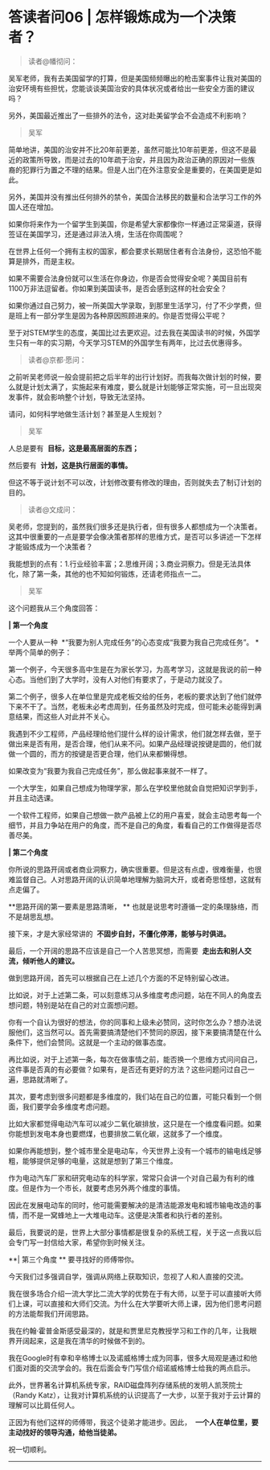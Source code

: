 # 答读者问06 | 怎样锻炼成为一个决策者？

> 读者@幡彻问：

吴军老师，我有去美国留学的打算，但是美国频频曝出的枪击案事件让我对美国的治安环境有些担忧，您能谈谈美国治安的具体状况或者给出一些安全方面的建议吗？

另外，美国最近推出了一些排外的法令，这对赴美留学会不会造成不利影响？

> 吴军

简单地讲，美国的治安并不比20年前更差，虽然可能比10年前更差，但这不是最近的政策所导致，而是过去的10年疏于治安，并且因为政治正确的原因对一些族裔的犯罪行为置之不理的结果。但是人出门在外注意安全是重要的，在美国更是如此。

另外，美国并没有推出任何排外的禁令，美国合法移民的数量和合法学习工作的外国人还在增加。

如果你将来作为一个留学生到美国，你是希望大家都像你一样通过正常渠道，获得签证在美国学习，还是通过非法入境，生活在你周围呢？

在世界上任何一个拥有主权的国家，都会要求长期居住者有合法身份，这恐怕不能算是排外，而是主权。

如果不需要合法身份就可以生活在你身边，你是否会觉得安全呢？美国目前有1100万非法逗留者。你如果到美国读书，是否会感到这样的社会安全？

如果你通过自己努力，被一所美国大学录取，到那里生活学习，付了不少学费，但是班上有一部分学生是因为各种原因照顾进来的。你是否觉得公平呢？

至于对STEM学生的态度，美国比过去更欢迎。过去我在美国读书的时候，外国学生只有一年的实习期，今天学习STEM的外国学生有两年，比过去优惠得多。

> 读者@京都·愿问：

之前听吴老师说一般会提前把之后半年的出行计划好。而我每次做计划的时候，要么就是计划太满了，实施起来有难度，要么就是计划能够正常实施，可一旦出现突发事件，就会影响整个计划，导致无法坚持。

请问，如何科学地做生活计划？甚至是人生规划？

> 吴军

人总是要有  **目标，这是最高层面的东西；**

然后要有  **计划，这是执行层面的事情。**

但这不等于说计划不可以改，计划修改要有修改的理由，否则就失去了制订计划的目的。

> 读者@文成问：

吴老师，您提到的，虽然我们很多还是执行者，但有很多人都想成为一个决策者。这其中很重要的一点是要学会像决策者那样的思维方式，是否可以多讲述一下怎样才能锻炼成为一个决策者？

我能想到的点有：1.行业经验丰富；2.思维开阔；3.商业洞察力。但是无法具体化，除了第一条，其他的也不知如何锻炼，还请老师指点一二。

> 吴军

这个问题我从三个角度回答：

 **| 第一个角度**

一个人要从一种  *“我要为别人完成任务”的心态变成“我要为我自己完成任务”。 * 举两个简单的例子：

第一个例子，今天很多高中生是在为家长学习，为高考学习，这就是我说的前一种心态。当他们到了大学时，没有人对他们有要求了，于是动力就没了。

第二个例子，很多人在单位里是完成老板交给的任务，老板的要求达到了他们就停下来不干了。当然，老板未必考虑周到，任务虽然及时完成，但可能未必能得到满意结果，而这些人对此并不关心。

我遇到不少工程师，产品经理给他们提什么样的设计需求，他们就怎样去做，至于做出来是否有用，是否合理，他们从来不问。如果产品经理说按键是圆的，他们就做一个圆的，而方的按键是否更合理，他们从来都懒得想。

如果改变为“我要为我自己完成任务”，那么做起事来就不一样了。

一个大学生，如果自己想成为物理学家，那么在学校里他就会自觉把知识学到手，并且主动选课。

一个软件工程师，如果自己想做一款产品被上亿的用户喜爱，就会主动思考每一个细节，并且力争站在用户的角度，而不是自己的角度，看看自己的工作做得是否尽善尽美。

 **| 第二个角度**

你所说的思路开阔或者商业洞察力，确实很重要。但是这有点虚，很难衡量，也很难监督自己。人对思路开阔的认识简单地理解为脑洞大开，或者奇思怪想，这就有点走偏了。

 **思路开阔的第一要素是思路清晰， ** 也就是说思考时遵循一定的条理脉络，而不是胡思乱想。

接下来，才是大家经常讲的  **不固步自封，不僵化停滞，能够与时俱进。**

最后，一个开阔的思路不应该是自己一个人苦思冥想，而需要  **走出去和别人交流，倾听他人的建议。**

做到思路开阔，首先可以根据自己在上述几个方面的不足特别留心改进。

比如说，对于上述第二条，可以刻意练习从多维度考虑问题，站在不同人的角度去想问题，特别是站在自己的对立面想问题。

你有一个自认为很好的想法，你的同事和上级未必赞同，这时你怎么办？想办法说服他们，这当然可以。首先需要搞清楚他们不赞同的原因，接下来要搞清楚在什么条件下，他们会赞同。这就是一个主动的做事态度。

再比如说，对于上述第一条，每次在做事情之前，能否换一个思维方式问问自己，这件事是否真的有必要做？如果有，是否还有更好的方法？这些问题问过自己一遍，思路就清晰了。

其次，要考虑到很多问题都是多维度的，我们站在自己的位置，可能只看到一个侧面，我们要学会多维度考虑问题。

比如大家都觉得电动汽车可以减少二氧化碳排放，这只是在一个维度看问题。如果你能想到发电本身也要燃煤，也要排放二氧化碳，这就多了一个维度。

如果你再能想到，整个城市里全是电动车，今天世界上没有一个城市的输电线足够粗，能够提供足够的电量，这就是想到了第三个维度。

作为电动汽车厂家和研究电动车的科学家，常常只会讲一个对自己最为有利的维度。但是作为一个市长，就要考虑另外两个维度的事情。

因此在发展电动车的同时，他可能需要解决的是清洁能源发电和城市输电改造的事情，而不是一窝蜂地上一大堆电动车。这便是决策者和执行者的差别。

最后，我要说的是，世界上大部分事情都是很复杂的系统工程，关于这一点我以后会专门写一封信给大家，希望你到时候关注。

 **| 第三个角度 ** 要寻找好的师傅带你。

今天我们过多强调自学，强调从网络上获取知识，忽视了人和人直接的交流。

我在很多场合介绍一流大学比二流大学的优势在于有大师，以至于可以直接听大师们上课，可以直接和大师们交流。为什么在大学要听大师上课，因为他们思考问题的方法能帮我们开阔思路。

我在约翰·霍普金斯感受最深的，就是和贾里尼克教授学习和工作的几年，让我眼界开阔起来，这是我在清华的时候做不到的。

我在Google时有幸和辛格博士以及诺威格博士成为同事，很多大局观是通过和他们面对面的交流学会的。我在后面会专门写信介绍诺威格博士给我的两点启示。

此外，世界著名计算机系统专家，RAID磁盘阵列存储系统的发明人凯茨院士（Randy Katz），让我对计算机系统的认识提高了一大步，以至于我对于云计算的理解可以比肩任何人。

正因为有他们这样的师傅带，我这个徒弟才能进步。因此，  **一个人在单位里，要主动找好的领导沟通，给他当徒弟。**

祝一切顺利。

---
